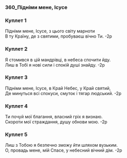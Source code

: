 ### 360_Підніми мене, Ісусе
### Куплет 1
Підніми мене, Ісусе, з цього світу марноти<br/>В ту Країну, де з святими, пробуваєш вічно Ти. -2р
### Куплет 2
Я стомився в цій мандрівці, в небеса спочити йду.<br/>Лиш в Тобі я нові сили і спокій душі знайду. -2р
### Куплет 3
Підніми мене, Ісусе, в Край Небес, у Край святий,<br/>Де минуться всі спокуси, смуток і тягар людський. -2р
### Куплет 4
Ти почуй мої благання, власний гріх я визнаю.<br/>Скороти мої страждання, душу обнови мою. -2р
### Куплет 5
Лиш з Тобою я безпечно зможу йти шляхом вузьким.<br/>О, провадь мене, мій Спасе, у небесний вічний дім. -2р

